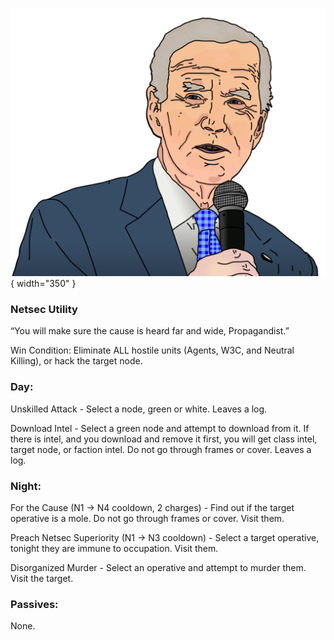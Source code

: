 ![propagandist.png](Images/propagandist.png){ width="350" }

### **Netsec Utility**

“You will make sure the cause is heard far and wide, Propagandist.”

Win Condition: Eliminate ALL hostile units (Agents, W3C, and Neutral Killing), or hack the target node.

### **Day:**

Unskilled Attack - Select a node, green or white. Leaves a log.

Download Intel - Select a green node and attempt to download from it. If there is intel, and you download and remove it first, you will get class intel, target node, or faction intel. Do not go through frames or cover. Leaves a log.

### **Night:**

For the Cause (N1 -> N4 cooldown, 2 charges) - Find out if the target operative is a mole. Do not go through frames or cover. Visit them.

Preach Netsec Superiority (N1 -> N3 cooldown) - Select a target operative, tonight they are immune to occupation. Visit them.

Disorganized Murder - Select an operative and attempt to murder them. Visit the target.

### **Passives:**

None.